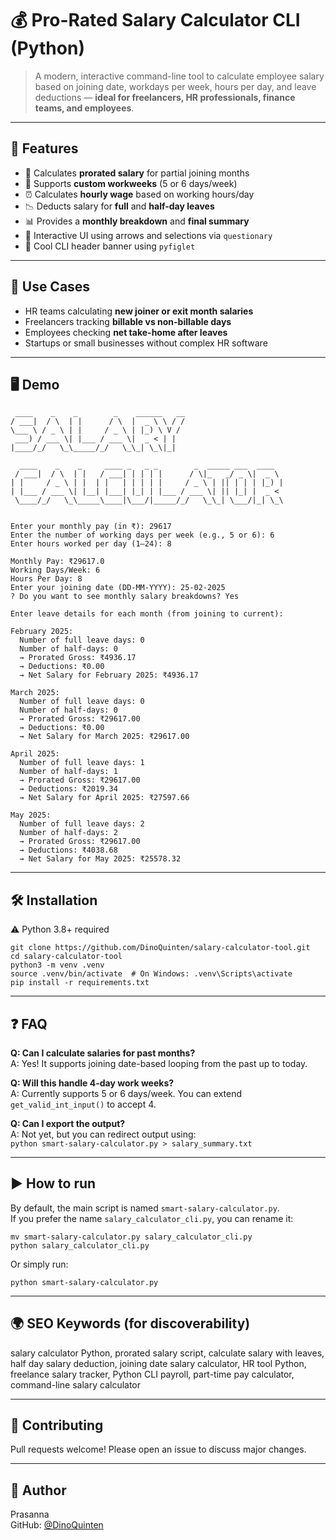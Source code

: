 # 💰 Pro-Rated Salary Calculator CLI (Python)

> A modern, interactive command-line tool to calculate employee salary based on joining date, workdays per week, hours per day, and leave deductions — **ideal for freelancers, HR professionals, finance teams, and employees**.

---

## 🚀 Features

- 🔢 Calculates **prorated salary** for partial joining months
- 📆 Supports **custom workweeks** (5 or 6 days/week)
- ⏰ Calculates **hourly wage** based on working hours/day
- 📉 Deducts salary for **full** and **half-day leaves**
- 📊 Provides a **monthly breakdown** and **final summary**
- 💬 Interactive UI using arrows and selections via `questionary`
- 🎨 Cool CLI header banner using `pyfiglet`

---

## 🎯 Use Cases

- HR teams calculating **new joiner or exit month salaries**
- Freelancers tracking **billable vs non-billable days**
- Employees checking **net take-home after leaves**
- Startups or small businesses without complex HR software

---

## 🖥️ Demo

```shell
 ____    _    _        _    ______   __
/ ___|  / \  | |      / \  |  _ \ \ / /
\___ \ / _ \ | |     / _ \ | |_) \ V / 
 ___) / ___ \| |___ / ___ \|  _ < | |  
|____/_/   \_\_____/_/   \_\_| \_\|_|  
                                       
  ____    _    _     ____ _   _ _        _  _____ ___  ____  
 / ___|  / \  | |   / ___| | | | |      / \|_   _/ _ \|  _ \ 
| |     / _ \ | |  | |   | | | | |     / _ \ | || | | | |_) |
| |___ / ___ \| |__| |___| |_| | |___ / ___ \| || |_| |  _ < 
 \____/_/   \_\_____\____|\___/|_____/_/   \_\_| \___/|_| \_\
                                                             

Enter your monthly pay (in ₹): 29617
Enter the number of working days per week (e.g., 5 or 6): 6
Enter hours worked per day (1–24): 8

Monthly Pay: ₹29617.0
Working Days/Week: 6
Hours Per Day: 8
Enter your joining date (DD-MM-YYYY): 25-02-2025
? Do you want to see monthly salary breakdowns? Yes

Enter leave details for each month (from joining to current):

February 2025:
  Number of full leave days: 0
  Number of half-days: 0
  → Prorated Gross: ₹4936.17
  → Deductions: ₹0.00
  → Net Salary for February 2025: ₹4936.17

March 2025:
  Number of full leave days: 0
  Number of half-days: 0
  → Prorated Gross: ₹29617.00
  → Deductions: ₹0.00
  → Net Salary for March 2025: ₹29617.00

April 2025:
  Number of full leave days: 1
  Number of half-days: 1
  → Prorated Gross: ₹29617.00
  → Deductions: ₹2019.34
  → Net Salary for April 2025: ₹27597.66

May 2025:
  Number of full leave days: 2
  Number of half-days: 2
  → Prorated Gross: ₹29617.00
  → Deductions: ₹4038.68
  → Net Salary for May 2025: ₹25578.32
```

---

## 🛠️ Installation

⚠️ Python 3.8+ required

```shell
git clone https://github.com/DinoQuinten/salary-calculator-tool.git
cd salary-calculator-tool
python3 -m venv .venv
source .venv/bin/activate  # On Windows: .venv\Scripts\activate
pip install -r requirements.txt
```

---

## ❓ FAQ

**Q: Can I calculate salaries for past months?**  
A: Yes! It supports joining date-based looping from the past up to today.

**Q: Will this handle 4-day work weeks?**  
A: Currently supports 5 or 6 days/week. You can extend `get_valid_int_input()` to accept 4.

**Q: Can I export the output?**  
A: Not yet, but you can redirect output using:  
   `python smart-salary-calculator.py > salary_summary.txt`

---

## ▶️ How to run

By default, the main script is named `smart-salary-calculator.py`.  
If you prefer the name `salary_calculator_cli.py`, you can rename it:

```shell
mv smart-salary-calculator.py salary_calculator_cli.py
python salary_calculator_cli.py
```

Or simply run:

```shell
python smart-salary-calculator.py
```

---

## 🌍 SEO Keywords (for discoverability)

salary calculator Python, prorated salary script, calculate salary with leaves, half day salary deduction, joining date salary calculator, HR tool Python, freelance salary tracker, Python CLI payroll, part-time pay calculator, command-line salary calculator

---

## 🤝 Contributing

Pull requests welcome! Please open an issue to discuss major changes.

---

## 🙌 Author

Prasanna  
GitHub: [@DinoQuinten](https://github.com/DinoQuinten/)

